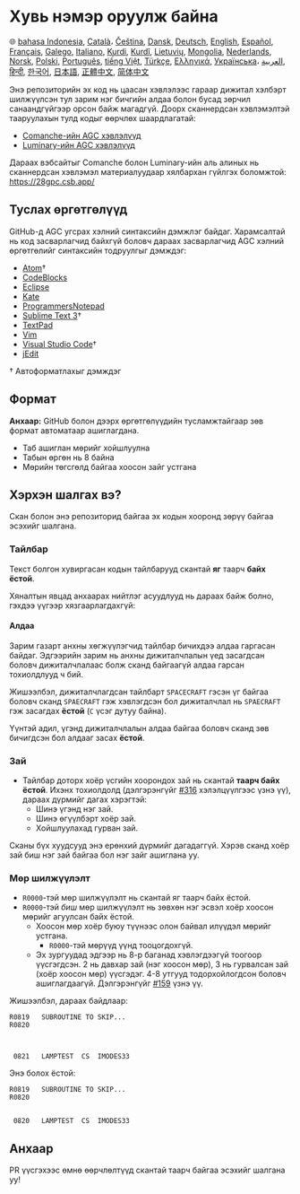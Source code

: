 # Хувь нэмэр оруулж байна

🌐
[bahasa Indonesia][ID],
[Català][CA]،
[Čeština][CZ],
[Dansk][DA],
[Deutsch][DE],
[English][EN],
[Español][ES],
[Français][FR],
[Galego][GL],
[Italiano][IT],
[Kurdi][KU],
[Kurdî][KU],
[Lietuvių][LT],
[Mongolia][MN],
[Nederlands][NL],
[Norsk][NO],
[Polski][PL],
[Português][PT_BR],
[tiếng Việt][VI],
[Türkçe][TR],
[Ελληνικά][GR],
[Українська][UK]،
[العربية][AR],
[हिन्दी][HI_IN],
[한국어][KO_KR],
[日本語][JA],
[正體中文][ZH_TW],
[简体中文][ZH_CN]

[AR]:CONTRIBUTING.ar.md
[CA]:CONTRIBUTING.ca.md
[CZ]:CONTRIBUTING.cz.md
[DA]:CONTRIBUTING.da.md
[DE]:CONTRIBUTING.de.md
[EN]:../CONTRIBUTING.md
[ES]:CONTRIBUTING.es.md
[FR]:CONTRIBUTING.fr.md
[GL]:CONTRIBUTING.gl.md
[GR]:CONTRIBUTING.gr.md
[HI_IN]:CONTRIBUTING.hi_in.md
[ID]:CONTRIBUTING.id.md
[IT]:CONTRIBUTING.it.md
[JA]:CONTRIBUTING.ja.md
[KO_KR]:CONTRIBUTING.ko_kr.md
[KU]:CONTRIBUTING.ku.md
[LT]:CONTRIBUTING.lt.md
[MN]:CONTRIBUTING.mn.md
[NL]:CONTRIBUTING.nl.md
[NO]:CONTRIBUTING.no.md
[PL]:CONTRIBUTING.pl.md
[PT_BR]:CONTRIBUTING.pt_br.md
[TR]:CONTRIBUTING.tr.md
[UK]:CONTRIBUTING.uk.md
[VI]:CONTRIBUTING.vi.md
[ZH_CN]:CONTRIBUTING.zh_cn.md
[ZH_TW]:CONTRIBUTING.zh_tw.md

Энэ репозиторийн эх код нь цаасан хэвлэлээс гараар дижитал хэлбэрт шилжүүлсэн тул зарим нэг бичгийн алдаа болон бусад зөрчил санаандгүйгээр орсон байж магадгүй. Доорх сканнердсан хэвлэмэлтэй тааруулахын тулд кодыг өөрчлөх шаардлагатай:

- [Comanche-ийн AGC хэвлэлүүд][8]
- [Luminary-ийн AGC хэвлэлүүд][9]

Дараах вэбсайтыг Comanche болон Luminary-ийн аль алиных нь сканнердсан хэвлэмэл материалуудаар хялбархан гүйлгэх боломжтой: https://28gpc.csb.app/

## Туслах өргөтгөлүүд

GitHub-д AGC угсрах хэлний синтаксийн дэмжлэг байдаг. Харамсалтай нь код засварлагчид байхгүй боловч дараах засварлагчид AGC хэлний өргөтгөлийг синтаксийн тодруулгыг дэмждэг:

- [Atom][Atom]†
- [CodeBlocks][CodeBlocks]
- [Eclipse][Eclipse]
- [Kate][Kate]
- [ProgrammersNotepad][ProgrammersNotepad]
- [Sublime Text 3][Sublime Text]†
- [TextPad][TextPad]
- [Vim][Vim]
- [Visual Studio Code][VisualStudioCode]†
- [jEdit][jEdit]

† Автоформатлахыг дэмждэг

[Atom]:https://github.com/Alhadis/language-agc
[CodeBlocks]:https://github.com/virtualagc/virtualagc/tree/master/Contributed/SyntaxHighlight/CodeBlocks
[Eclipse]:https://github.com/virtualagc/virtualagc/tree/master/Contributed/SyntaxHighlight/Eclipse
[Kate]:https://github.com/virtualagc/virtualagc/tree/master/Contributed/SyntaxHighlight/Kate
[ProgrammersNotepad]:https://github.com/virtualagc/virtualagc/tree/master/Contributed/SyntaxHighlight/ProgrammersNotepad
[Sublime Text]:https://github.com/jimlawton/AGC-Assembly
[TextPad]:https://github.com/virtualagc/virtualagc/tree/master/Contributed/SyntaxHighlight/TextPad
[Vim]:https://github.com/wsdjeg/vim-assembly
[VisualStudioCode]:https://github.com/wopian/agc-assembly
[jEdit]:https://github.com/virtualagc/virtualagc/tree/master/Contributed/SyntaxHighlight/jEdit

## Формат

**Анхаар:** GitHub болон дээрх өргөтгөлүүдийн тусламжтайгаар зөв формат автоматаар ашиглагдана.

- Таб ашиглан мөрийг хойшлуулна
- Табын өргөн нь 8 байна
- Мөрийн төгсгөлд байгаа хоосон зайг устгана

## Хэрхэн шалгах вэ?

Скан болон энэ репозиторид байгаа эх кодын хооронд зөрүү байгаа эсэхийг шалгана.

### Тайлбар

Текст болгон хувиргасан кодын тайлбарууд скантай **яг** таарч **байх ёстой**.

Хяналтын явцад анхаарах нийтлэг асуудлууд нь дараах байж болно, гэхдээ үүгээр хязгаарлагдахгүй:

#### Алдаа

Зарим газарт анхны хөгжүүлэгчид тайлбар бичихдээ алдаа гаргасан байдаг. Эдгээрийн зарим нь анхны дижиталчлалын үед засагдсан боловч дижиталчлалаас болж сканд байгаагүй алдаа гарсан тохиолдлууд ч бий.

Жишээлбэл, дижиталчлагдсан тайлбарт `SPACECRAFT` гэсэн үг байгаа боловч сканд `SPAECRAFT` гэж хэвлэгдсэн бол дижиталчлал нь `SPAECRAFT` гэж засагдах **ёстой** (`C` үсэг дутуу байна).

Үүнтэй адил, үгэнд дижиталчлалын алдаа байгаа боловч сканд зөв бичигдсэн бол алдааг засах **ёстой**.

### Зай

- Тайлбар доторх хоёр үсгийн хоорондох зай нь скантай **таарч байх ёстой**. Ихэнх тохиолдолд (дэлгэрэнгүйг [#316][10] хэлэлцүүлгээс үзнэ үү), дараах дүрмийг дагах хэрэгтэй:
  - Шинэ үгэнд нэг зай.
  - Шинэ өгүүлбэрт хоёр зай.
  - Хойшлуулахад гурван зай.

Сканы бүх хуудсууд энэ ерөнхий дүрмийг дагадаггүй. Хэрэв сканд хоёр зай биш нэг зай байгаа бол нэг зайг ашиглана уу.

### Мөр шилжүүлэлт

- `R0000`-тэй мөр шилжүүлэлт нь скантай яг таарч байх ёстой.
- `R0000`-тэй *биш* мөр шилжүүлэлт нь зөвхөн нэг эсвэл хоёр хоосон мөрийг агуулсан байх ёстой.
  - Хоосон мөр хоёр буюу түүнээс олон байвал илүүдэл мөрийг устгана.
    - `R0000`-тэй мөрүүд үүнд тооцогдохгүй.
  - Эх зургуудад эдгээр нь 8-р баганад хэвлэгдээгүй тоогоор үүсгэгдсэн. 2 нь давхар зай (нэг хоосон мөр), 3 нь гурвалсан зай (хоёр хоосон мөр) үүсгэдэг. 4-8 утгууд тодорхойлогдсон боловч ашиглагдаагүй. Дэлгэрэнгүйг [#159][7] үзнэ үү.

Жишээлбэл, дараах байдлаар:

```plain
R0819   SUBROUTINE TO SKIP...
R0820



 0821   LAMPTEST  CS  IMODES33
```

Энэ болох ёстой:

```plain
R0819   SUBROUTINE TO SKIP...
R0820


 0820   LAMPTEST  CS  IMODES33
```

## Анхаар

PR үүсгэхээс өмнө өөрчлөлтүүд скантай таарч байгаа эсэхийг шалгана уу!

[0]:https://github.com/chrislgarry/Apollo-11/pull/new/master
[1]:http://www.ibiblio.org/apollo/ScansForConversion/Luminary099/
[2]:http://www.ibiblio.org/apollo/ScansForConversion/Comanche055/
[6]:https://github.com/wopian/agc-assembly#user-settings
[7]:https://github.com/chrislgarry/Apollo-11/issues/159
[8]:http://www.ibiblio.org/apollo/ScansForConversion/Comanche055/
[9]:http://www.ibiblio.org/apollo/ScansForConversion/Luminary099/
[10]:https://github.com/chrislgarry/Apollo-11/pull/316#pullrequestreview-102892741
